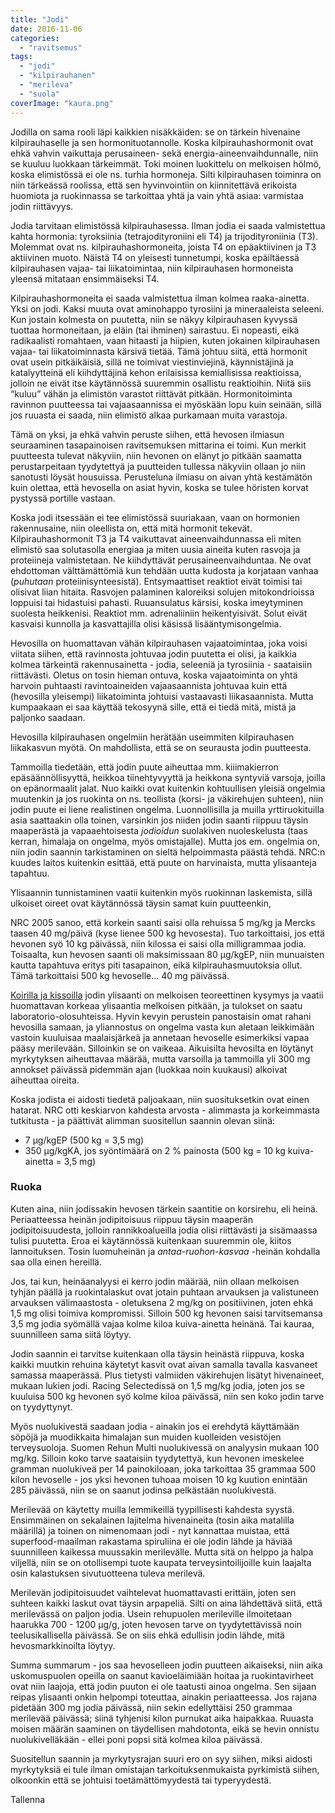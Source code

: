 ```yaml
---
title: "Jodi"
date: 2016-11-06
categories: 
  - "ravitsemus"
tags: 
  - "jodi"
  - "kilpirauhanen"
  - "merileva"
  - "suola"
coverImage: "kaura.png"
---
```


Jodilla on sama rooli läpi kaikkien nisäkkäiden: se on tärkein hivenaine kilpirauhaselle ja sen hormonituotannolle. Koska kilpirauhashormonit ovat ehkä vahvin vaikuttaja perusaineen- sekä energia-aineenvaihdunnalle, niin se kuuluu luokkaan tärkeimmät. Toki moinen luokittelu on melkoisen hölmö, koska elimistössä ei ole ns. turhia hormoneja. Silti kilpirauhasen toiminra on niin tärkeässä roolissa, että sen hyvinvointiin on kiinnitettävä erikoista huomiota ja ruokinnassa se tarkoittaa yhtä ja vain yhtä asiaa: varmistaa jodin riittävyys.

<!--more-->

Jodia tarvitaan elimistössä kilpirauhasessa. Ilman jodia ei saada valmistettua kahta hormonia: tyroksiinia (tetrajodityroniini eli T4) ja trijodityroniinia (T3). Molemmat ovat ns. kilpirauhashormoneita, joista T4 on epäaktiivinen ja T3 aktiivinen muoto. Näistä T4 on yleisesti tunnetumpi, koska epäiltäessä kilpirauhasen vajaa- tai liikatoimintaa, niin kilpirauhasen hormoneista yleensä mitataan ensimmäiseksi T4.

Kilpirauhashormoneita ei saada valmistettua ilman kolmea raaka-ainetta. Yksi on jodi. Kaksi muuta ovat aminohappo tyrosiini ja mineraaleista seleeni. Kun jostain kolmesta on puutetta, niin se näkyy kilpirauhasen kyvyssä tuottaa hormoneitaan, ja eläin (tai ihminen) sairastuu. Ei nopeasti, eikä radikaalisti romahtaen, vaan hitaasti ja hiipien, kuten jokainen kilpirauhasen vajaa- tai liikatoiminnasta kärsivä tietää. Tämä johtuu siitä, että hormonit ovat usein pitkäikäisiä, sillä ne toimivat viestinviejinä, käynnistäjinä ja katalyytteinä eli kiihdyttäjinä kehon erilaisissa kemiallisissa reaktioissa, jolloin ne eivät itse käytännössä suuremmin osallistu reaktioihin. Niitä siis “kuluu” vähän ja elimistön varastot riittävät pitkään. Hormonitoiminta ravinnon puutteessa tai vajaasaannissa ei myöskään lopu kuin seinään, sillä jos ruuasta ei saada, niin elimistö alkaa purkamaan muita varastoja.

Tämä on yksi, ja ehkä vahvin peruste siihen, että hevosen ilmiasun seuraaminen tasapainoisen ravitsemuksen mittarina ei toimi. Kun merkit puutteesta tulevat näkyviin, niin hevonen on elänyt jo pitkään saamatta perustarpeitaan tyydytettyä ja puutteiden tullessa näkyviin ollaan jo niin sanotusti löysät housuissa. Perusteluna ilmiasu on aivan yhtä kestämätön kuin olettaa, että hevosella on asiat hyvin, koska se tulee höristen korvat pystyssä portille vastaan.

Koska jodi itsessään ei tee elimistössä suuriakaan, vaan on hormonien rakennusaine, niin oleellista on, että mitä hormonit tekevät. Kilpirauhashormonit T3 ja T4 vaikuttavat aineenvaihdunnassa eli miten elimistö saa solutasolla energiaa ja miten uusia aineita kuten rasvoja ja proteiineja valmistetaan. Ne kiihdyttävät perusaineenvaihduntaa. Ne ovat ehdottoman välttämättömiä kun tehdään uutta kudosta ja korjataan vanhaa (_puhutaan_ proteiinisynteesistä). Entsymaattiset reaktiot eivät toimisi tai olisivat liian hitaita. Rasvojen palaminen kaloreiksi solujen mitokondrioissa loppuisi tai hidastuisi pahasti. Ruuansulatus kärsisi, koska imeytyminen suolesta heikkenisi. Reaktiot mm. adrenaliiniin heikentyisivät. Solut eivät kasvaisi kunnolla ja kasvattajilla olisi käsissä lisääntymisongelmia.

Hevosilla on huomattavan vähän kilpirauhasen vajaatoimintaa, joka voisi viitata siihen, että ravinnosta johtuvaa jodin puutetta ei olisi, ja kaikkia kolmea tärkeintä rakennusainetta - jodia, seleeniä ja tyrosiinia - saataisiin riittävästi. Oletus on tosin hieman ontuva, koska vajaatoiminta on yhtä harvoin puhtaasti ravintoaineiden vajaasaannista johtuvaa kuin että (hevosilla yleisempi) liikatoiminta johtuisi vastaavasti liikasaannista. Mutta kumpaakaan ei saa käyttää tekosyynä sille, että ei tiedä mitä, mistä ja paljonko saadaan.

Hevosilla kilpirauhasen ongelmiin herätään useimmiten kilpirauhasen liikakasvun myötä. On mahdollista, että se on seurausta jodin puutteesta.

Tammoilla tiedetään, että jodin puute aiheuttaa mm. kiiimakierron epäsäännöllisyyttä, heikkoa tiinehtyvyyttä ja heikkona syntyviä varsoja, joilla on epänormaalit jalat. Nuo kaikki ovat kuitenkin kohtuullisen yleisiä ongelmia muutenkin ja jos ruokinta on ns. teollista (korsi- ja väkirehujen suhteen), niin jodin puute ei liene realistinen ongelma. Luonnollisilla ja muilla yrttiruokituilla asia saattaakin olla toinen, varsinkin jos niiden jodin saanti riippuu täysin maaperästä ja vapaaehtoisesta _jodioidun_ suolakiven nuoleskelusta (taas kerran, himalaja on ongelma, myös omistajalle). Mutta jos em. ongelmia on, niin jodin saannin tarkistaminen on sieltä helpoimmasta päästä tehdä. NRC:n kuudes laitos kuitenkin esittää, että puute on harvinaista, mutta ylisaanteja tapahtuu.

Ylisaannin tunnistaminen vaatii kuitenkin myös ruokinnan laskemista, sillä ulkoiset oireet ovat käytännössä täysin samat kuin puutteenkin,

NRC 2005 sanoo, että korkein saanti saisi olla rehuissa 5 mg/kg ja Mercks taasen 40 mg/päivä (kyse lienee 500 kg hevosesta). Tuo tarkoittaisi, jos että hevonen syö 10 kg päivässä, niin kilossa ei saisi olla milligrammaa jodia. Toisaalta, kun hevosen saanti oli maksimissaan 80 µg/kgEP, niin munuaisten kautta tapahtuva eritys piti tasapainon, eikä kilpirauhasmuutoksia ollut. Tämä tarkoittaisi 500 kg hevoselle... 40 mg päivässä.

[Koirilla ja kissoilla](http://www.katiska.eu/ravitsemus/kivennaisaineet/jodi/) jodin ylisaanti on melkoisen teoreettinen kysymys ja vaatii huomattavan korkeaa ylisaantia melkoisen pitkään, ja tulokset on saatu laboratorio-olosuhteissa. Hyvin kevyin perustein panostaisin omat rahani hevosilla samaan, ja yliannostus on ongelma vasta kun aletaan leikkimään vastoin kuuluisaa maalaisjärkeä ja annetaan hevoselle esimerkiksi vapaa pääsy merilevään. Silloinkin se on vaikeaa. Aikuisilta hevosilta en löytänyt myrkytyksen aiheuttavaa määrää, mutta varsoilla ja tammoilla yli 300 mg annokset päivässä pidemmän ajan (luokkaa noin kuukausi) alkoivat aiheuttaa oireita.

Koska jodista ei aidosti tiedetä paljoakaan, niin suosituksetkin ovat einen hatarat. NRC otti keskiarvon kahdesta arvosta - alimmasta ja korkeimmasta tutkitusta - ja päättivät alimman suositellun saannin olevan siinä:

- 7 µg/kgEP (500 kg = 3,5 mg)
- 350 µg/kgKA, jos syöntimäärä on 2 % painosta (500 kg = 10 kg kuiva-ainetta = 3,5 mg)

### Ruoka

Kuten aina, niin jodissakin hevosen tärkein saantitie on korsirehu, eli heinä. Periaatteessa heinän jodipitoisuus riippuu täysin maaperän jodipitoisuudesta, jolloin rannikkoalueilla jodia olisi riittävästi ja sisämaassa tulisi puutetta. Eroa ei käytännössä kuitenkaan suuremmin ole, kiitos lannoituksen. Tosin luomuheinän ja _antaa-ruohon-kasvaa_ -heinän kohdalla saa olla einen hereillä.

Jos, tai kun, heinäanalyysi ei kerro jodin määrää, niin ollaan melkoisen tyhjän päällä ja ruokintalaskut ovat jotain puhtaan arvauksen ja valistuneen arvauksen välimaastosta - oletuksena 2 mg/kg on positiivinen, joten ehkä 1,5 mg olisi toimiva kompromissi. Silloin 500 kg hevonen saisi tarvitsemansa 3,5 mg jodia syömällä vajaa kolme kiloa kuiva-ainetta heinänä. Tai kauraa, suunnilleen sama siitä löytyy.

Jodin saannin ei tarvitse kuitenkaan olla täysin heinästä riippuva, koska kaikki muutkin rehuina käytetyt kasvit ovat aivan samalla tavalla kasvaneet samassa maaperässä. Plus tietysti valmiiden väkirehujen lisätyt hivenaineet, mukaan lukien jodi. Racing Selectedissä on 1,5 mg/kg jodia, joten jos se kuuluisa 500 kg hevonen syö kolme kiloa päivässä, niin sen koko jodin tarve on tyydyttynyt.

Myös nuolukivestä saadaan jodia - ainakin jos ei erehdytä käyttämään söpöjä ja muodikkaita himalajan sun muiden kuolleiden vesistöjen terveysuoloja. Suomen Rehun Multi nuolukivessä on analyysin mukaan 100 mg/kg. Silloin koko tarve saataisiin tyydytettyä, kun hevonen imeskelee gramman nuolukiveä per 14 painokiloaan, joka tarkoittaa 35 grammaa 500 kilon hevoselle - jos yksi hevonen tuhoaa moisen 10 kg kuution enintään 285 päivässä, niin se on saanut jodinsa pelkästään nuolukivestä.

Merilevää on käytetty muilla lemmikeillä tyypillisesti kahdesta syystä. Ensimmäinen on sekalainen lajitelma hivenaineita (tosin aika matalilla määrillä) ja toinen on nimenomaan jodi - nyt kannattaa muistaa, että superfood-maailman rakastama spiruliina ei ole jodin lähde ja häviää suunnilleen kaikessa muussakin merilevälle. Mutta sitä on helppo ja halpa viljellä, niin se on otollisempi tuote kaupata terveysintoilijoille kuin laajalta osin kalastuksen sivutuotteena tuleva merilevä.

Merilevän jodipitoisuudet vaihtelevat huomattavasti erittäin, joten sen suhteen kaikki laskut ovat täysin arpapeliä. Silti on aina lähdettävä siitä, että merilevässä on paljon jodia. Usein rehupuolen merileville ilmoitetaan haarukka 700 - 1200 µg/g, joten hevosen tarve on tyydytettävissä noin teelusikallisella päivässä. Se on siis ehkä edullisin jodin lähde, mitä hevosmarkkinoilta löytyy.

Summa summarum - jos saa hevoselleen jodin puutteen aikaiseksi, niin aika uskomuspuolen opeilla on saanut kavioeläimiään hoitaa ja ruokintavirheet ovat niin laajoja, että jodin puuton ei ole taatusti ainoa ongelma. Sen sijaan reipas ylisaanti onkin helpompi toteuttaa, ainakin periaatteessa. Jos rajana pidetään 300 mg jodia päivässä, niin sekin edellyttäisi 250 grammaa merilevää päivässä; siinä tyhjenisi kilon purnukat aika haipakkaa. Ruuasta moisen määrän saaminen on täydellisen mahdotonta, eikä se hevin onnistu nuolukivelläkään - ellei poni popsi sitä kolmea kiloa päivässä.

Suositellun saannin ja myrkytysrajan suuri ero on syy siihen, miksi aidosti myrkytyksiä ei tule ilman omistajan tarkoituksenmukaista pyrkimistä siihen, olkoonkin että se johtuisi toetämättömyydestä tai typeryydestä.

Tallenna

